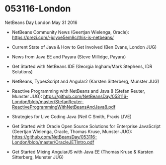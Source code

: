 # 053116-London

NetBeans Day London May 31 2016

* NetBeans Community News (Geertjan Wielenga, Oracle):
https://prezi.com/-julyxe5em9c/this-is-netbeans/

* Current State of Java & How to Get Involved (Ben Evans, London JUG)

* News from Java EE and Payara (Steve Millidge, Payara)

* Get Started with NetBeans IDE (Georgia Ingham/Mark Stephens, IDR Solutions)

* NetBeans, TypesScript and Angular2 (Karsten Sitterberg, Munster JUG)

* Reactive Programming with NetBeans and Java 8 (Stefan Reuter, Munster JUG):
https://github.com/NetBeansDay/053116-London/blob/master/StefanReuter-ReactiveProgrammingWithNetBeansAndJava8.pdf

* Strategies for Live Coding Java (Neil C Smith, Praxis LIVE)

* Get Started with Oracle Open Source Solutions for Enterprise JavaScript (Geertjan Wielenga, Oracle, Thomas Kruse, Munster JUG):
https://github.com/NetBeansDay/053116-London/blob/master/OracleJETIntro.pdf

* Get Started Mixing AngularJS with Java EE (Thomas Kruse & Karsten Sitterberg, Munster JUG)

